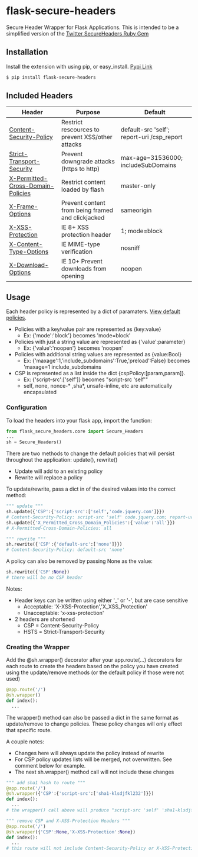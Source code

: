 # flask-secure-headers
Secure Header Wrapper for Flask Applications. This is intended to be a simplified version of the [Twitter SecureHeaders Ruby Gem](https://github.com/twitter/secureheaders)

## Installation
Install the extension with using pip, or easy_install. [Pypi Link](https://pypi.python.org/pypi/flask-csp)
```bash
$ pip install flask-secure-headers
```

## Included Headers
Header | Purpose | Default
--- | --- | ---
[Content-Security-Policy](http://www.w3.org/TR/CSP2/) | Restrict rescources to prevent XSS/other attacks | default-src 'self'; report-uri /csp_report
[Strict-Transport-Security](https://tools.ietf.org/html/rfc6797) | Prevent downgrade attacks (https to http) | max-age=31536000; includeSubDomains
[X-Permitted-Cross-Domain-Policies](https://www.adobe.com/devnet/adobe-media-server/articles/cross-domain-xml-for-streaming.html) | Restrict content loaded by flash | master-only
[X-Frame-Options](https://tools.ietf.org/html/draft-ietf-websec-x-frame-options-02) | Prevent content from being framed and clickjacked | sameorigin
[X-XSS-Protection](http://msdn.microsoft.com/en-us/library/dd565647(v=vs.85).aspx) | IE 8+ XSS protection header | 1; mode=block
[X-Content-Type-Options](http://msdn.microsoft.com/en-us/library/ie/gg622941(v=vs.85).aspx) | IE MIME-type verification | nosniff
[X-Download-Options](http://msdn.microsoft.com/en-us/library/ie/jj542450(v=vs.85).aspx) | IE 10+ Prevent downloads from opening | noopen


## Usage

Each header policy is represented by a dict of paramaters. [View default policies](/flask_secure_headers/core.py).
* Policies with a key/value pair are represented as {key:value}
  * Ex: {'mode':'block'} becomes 'mode=block'
* Policies with just a string value are represented as {'value':parameter}
  * Ex: {'value':'noopen'} becomes 'noopen'
* Policies with additional string values are represented as {value:Bool}
  * Ex: {'maxage':1,'include_subdomains':True,'preload':False} becomes 'maxage=1 include_subdomains
* CSP is represented as a list inside the dict {cspPolicy:[param,param]}. 
  * Ex: {'script-src':['self']} becomes "script-src 'self'"
  * self, none, nonce-* ,sha*, unsafe-inline, etc are automatically encapsulated

### Configuration

To load the headers into your flask app, import the function:
```python
from flask_secure_headers.core import Secure_Headers
...
sh = Secure_Headers()
```

There are two methods to change the default policies that will persist throughout the application: update(), rewrite()
* Update will add to an existing policy
* Rewrite will replace a policy

To update/rewrite, pass a dict in of the desired values into the correct method:
```python
""" update """
sh.update({'CSP':{'script-src':['self','code.jquery.com']}}) 
# Content-Security-Policy: script-src 'self' code.jquery.com; report-uri /csp_report; default-src 'self
sh.update({'X_Permitted_Cross_Domain_Policies':{'value':'all'}})
# X-Permitted-Cross-Domain-Policies: all

""" rewrite """
sh.rewrite({'CSP':{'default-src':['none']}})
# Content-Security-Policy: default-src 'none'
```

A policy can also be removed by passing None as the value:
```python
sh.rewrite({'CSP':None})
# there will be no CSP header
```

Notes:
* Header keys can be written using either '_' or '-', but are case sensitive 
  * Acceptable: 'X-XSS-Protection','X_XSS_Protection'
  * Unacceptable: 'x-xss-protection'
* 2 headers are shortened
  * CSP = Content-Security-Policy
  * HSTS = Strict-Transport-Security

### Creating the Wrapper
Add the @sh.wrapper() decorator after your app.route(...) decorators for each route to create the headers based on the policy you have created using the update/remove methods (or the default policy if those were not used)
```python
@app.route('/')
@sh.wrapper()
def index():
  ...
```

The wrapper() method can also be passed a dict in the same format as update/remove to change policies. These policy changes will only effect that specific route.

A couple notes:
* Changes here will always update the policy instead of rewrite
* For CSP policy updates lists will be merged, not overwritten. See comment below for example.
* The next sh.wrapper() method call will not include these changes
```python
""" add sha1 hash to route """
@app.route('/')
@sh.wrapper({'CSP':{'script-src':['sha1-klsdjfkl232']}})
def index():
  ...
# the wrapper() call above will produce "script-src 'self' 'sha1-klsdjfkl232'"

""" remove CSP and X-XSS-Protection Headers """
@app.route('/')
@sh.wrapper({'CSP':None,'X-XSS-Protection':None})
def index():
  ...
# this route will not include Content-Security-Policy or X-XSS-Protection Headers
```
